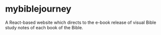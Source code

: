 # mybiblejourney
A React-based website which directs to the e-book release of visual Bible study notes of each book of the Bible.
